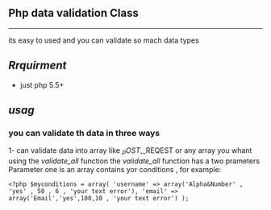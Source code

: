 ## Php data validation Class

***
its easy to used and you can validate so mach data types
## _Rrquirment_
* just  php 5.5+
## _usag_
 ### you can validate th data in three ways
 1- can validate data into array like $_POST,$_REQEST or any array you whant using the _validate_all_ function
 the _validate_all_ function has a two prameters
 Parameter one is an array contains yor conditions , for example:

`<?php
 $myconditions = array(
'username' => array('Alpha&Number' , 'yes' , 50 , 6 , 'your text error'),
'email' => array('Email','yes',100,10 , 'your text error')
);
   `
